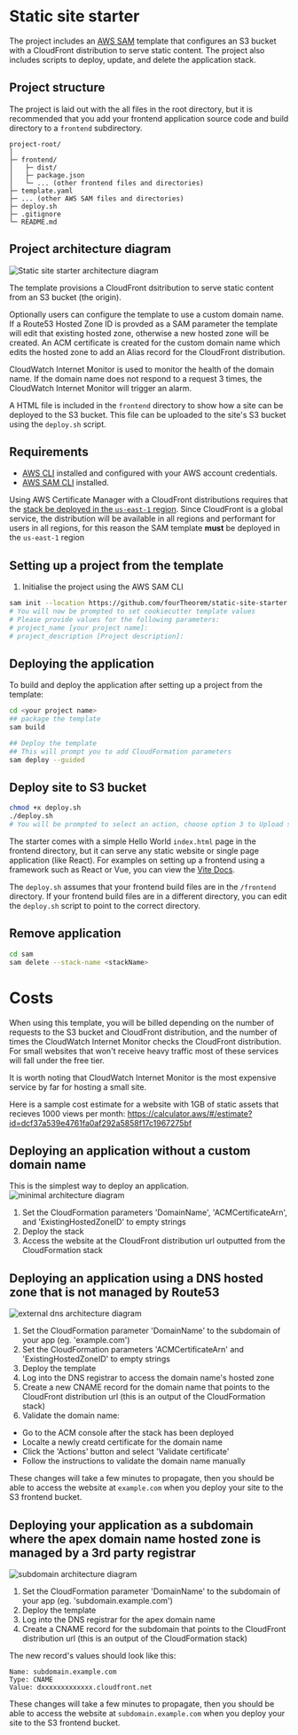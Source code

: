 # Static site starter 

The project includes an [AWS SAM](https://aws.amazon.com/serverless/sam/) template that configures an S3 bucket with a CloudFront distribution to serve static content. The project also includes scripts to deploy, update, and delete the application stack. 


## Project structure 
The project is laid out with the all files in the root directory, but it is recommended that you add your frontend application source code and build directory to a `frontend` subdirectory.

```
project-root/
│
├─ frontend/
│   ├─ dist/
│   ├─ package.json
│   └─ ... (other frontend files and directories)
├─ template.yaml
├─ ... (other AWS SAM files and directories)
├─ deploy.sh
├─ .gitignore
└─ README.md
```

## Project architecture diagram 

![Static site starter architecture diagram](./%7B%7Bcookiecutter.project_name%7D%7D/architecture-diagrams/architecture.png)


The template provisions a CloudFront dsitribution to serve static content from an S3 bucket (the origin). 

Optionally users can configure the template to use a custom domain name. If a Route53 Hosted Zone ID is provded as a SAM parameter the template will edit that existing hosted zone, otherwise a new hosted zone will be created. An ACM certificate is created for the custom domain name which edits the hosted zone to add an Alias record for the CloudFront distribution.

CloudWatch Internet Monitor is used to monitor the health of the domain name. If the domain name does not respond to a request 3 times, the CloudWatch Internet Monitor will trigger an alarm. 

A HTML file is included in the `frontend` directory to show how a site can be deployed to the S3 bucket. This file can be uploaded to the site's S3 bucket using the `deploy.sh` script.

## Requirements 

- [AWS CLI](https://aws.amazon.com/cli/) installed and configured with your AWS account credentials.
- [AWS SAM CLI](https://docs.aws.amazon.com/serverless-application-model/latest/developerguide/serverless-sam-cli-install.html) installed.

Using AWS Certificate Manager with a CloudFront distributions requires that the [stack be deployed in the `us-east-1` region](https://docs.aws.amazon.com/AmazonCloudFront/latest/DeveloperGuide/cnames-and-https-requirements.html). Since CloudFront is a global service, the distribution will be available in all regions and performant for users in all regions, for this reason the SAM template **must** be deployed in the `us-east-1` region


## Setting up a project from the template

1. Initialise the project using the AWS SAM CLI

```bash
sam init --location https://github.com/fourTheorem/static-site-starter.git
# You will now be prompted to set cookiecutter template values
# Please provide values for the following parameters:
# project_name [your project name]:
# project_description [Project description]:

```

## Deploying the application

To build and deploy the application after setting up a project from the template:

```bash
cd <your project name>
## package the template
sam build

## Deploy the template
## This will prompt you to add CloudFormation parameters
sam deploy --guided
```

## Deploy site to S3 bucket 

```bash
chmod +x deploy.sh
./deploy.sh
# You will be prompted to select an action, choose option 3 to Upload static files to the S3 site bucket
```

The starter comes with a simple Hello World `index.html` page in the frontend directory, but it can serve any static website or single page application (like React). For examples on setting up a frontend using a framework such as React or Vue, you can view the [Vite Docs](https://vitejs.dev/guide/).

The `deploy.sh` assumes that your frontend build files are in the `/frontend` directory. If your frontend build files are in a different directory, you can edit the `deploy.sh` script to point to the correct directory.

## Remove application

```bash
cd sam 
sam delete --stack-name <stackName>
```

# Costs
When using this template, you will be billed depending on the number of requests to the S3 bucket and CloudFront distribution, and the number of times the CloudWatch Internet Monitor checks the CloudFront distribution. For small websites that won't receive heavy traffic most of these services will fall under the free tier.

It is worth noting that CloudWatch Internet Monitor is the most expensive service by far for hosting a small site. 

Here is a sample cost estimate for a website with 1GB of static assets that recieves 1000 views per month:
https://calculator.aws/#/estimate?id=dcf37a539e4761fa0af292a5858f17c1967275bf


## Deploying an application without a custom domain name 
This is the simplest way to deploy an application.
![minimal architecture diagram](/%7B%7Bcookiecutter.project_name%7D%7D/architecture-diagrams/minimal.png)


1. Set the CloudFormation parameters 'DomainName', 'ACMCertificateArn', and 'ExistingHostedZoneID' to empty strings
2. Deploy the stack 
3. Access the website at the CloudFront distribution url outputted from the CloudFormation stack


## Deploying an application using a DNS hosted zone that is not managed by Route53
![external dns architecture diagram](/%7B%7Bcookiecutter.project_name%7D%7D/architecture-diagrams/external-dns.png)

1. Set the CloudFormation parameter 'DomainName' to the subdomain of your app (eg. 'example.com')
2. Set the CloudFormation parameters 'ACMCertificateArn' and 'ExistingHostedZoneID' to empty strings
3. Deploy the template
4. Log into the DNS registrar to access the domain name's hosted zone
5. Create a new CNAME record for the domain name that points to the CloudFront distribution url (this is an output of the CloudFormation stack)
6. Validate the domain name:
  - Go to the ACM console after the stack has been deployed
  - Localte a newly creatd certificate for the domain name
  - Click the 'Actions' button and select 'Validate certificate'
  - Follow the instructions to validate the domain name manually


These changes will take a few minutes to propagate, then you should be able to access the website at `example.com` when you deploy your site to the S3 frontend bucket.

## Deploying your application as a subdomain where the apex domain name hosted zone is managed by a 3rd party registrar

![subdomain architecture diagram](./%7B%7Bcookiecutter.project_name%7D%7D/architecture-diagrams/subdomain-external-dns.png)


1. Set the CloudFormation parameter 'DomainName' to the subdomain of your app (eg. 'subdomain.example.com')
2. Deploy the template
3. Log into the DNS registrar for the apex domain name
4. Create a CNAME record for the subdomain that points to the CloudFront distribution url (this is an output of the CloudFormation stack)

The new record's values should look like this:
```
Name: subdomain.example.com
Type: CNAME
Value: dxxxxxxxxxxxxx.cloudfront.net
```
These changes will take a few minutes to propagate, then you should be able to access the website at `subdomain.example.com` when you deploy your site to the S3 frontend bucket.